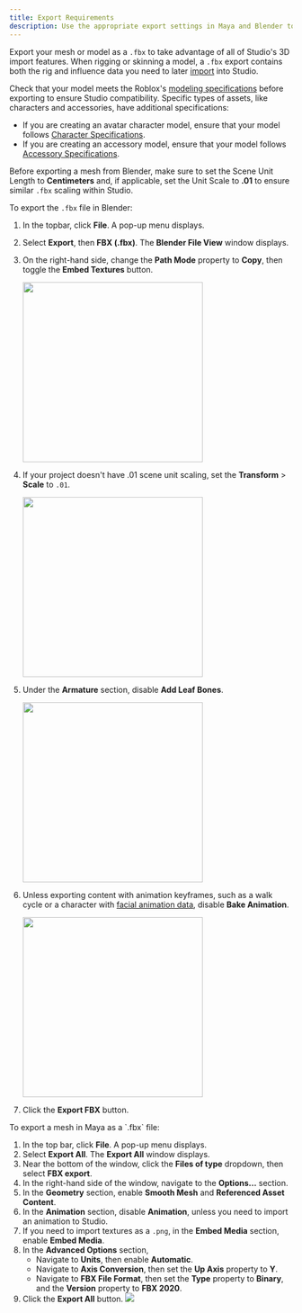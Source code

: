 ```yaml
---
title: Export Requirements
description: Use the appropriate export settings in Maya and Blender to generate Studio-ready .fbx files.
---
```


Export your mesh or model as a `.fbx` to take advantage of all of Studio's 3D import features. When rigging or skinning a model, a `.fbx` export contains both the rig and influence data you need to later [import](../../parts/meshes.md#importing-meshes) into Studio.

Check that your model meets the Roblox's [modeling specifications](../../art/modeling/specifications.md) before exporting to ensure Studio compatibility. Specific types of assets, like characters and accessories, have additional specifications:

- If you are creating an avatar character model, ensure that your model follows [Character Specifications](../../art/avatar/specifications.md).
- If you are creating an accessory model, ensure that your model follows [Accessory Specifications](../../art/accessories/specifications.md).

<Tabs>
  <TabItem label="Blender">

Before exporting a mesh from Blender, make sure to set the Scene Unit Length to **Centimeters** and, if applicable, set the Unit Scale to **.01** to ensure similar `.fbx` scaling within Studio.

To export the `.fbx` file in Blender:

1. In the topbar, click **File**. A pop-up menu displays.
2. Select **Export**, then **FBX (.fbx)**. The **Blender File View** window displays.
3. On the right-hand side, change the **Path Mode** property to **Copy**, then toggle the **Embed Textures** button.

   <img src="../../assets/modeling/skinned-meshes/Blender-Export-Settings-1.png" width="320" />

4. If your project doesn't have .01 scene unit scaling, set the **Transform** > **Scale** to `.01`.

   <img src="../../assets/modeling/skinned-meshes/Blender-Export-Settings-2.png" width="320" />

5. Under the **Armature** section, disable **Add Leaf Bones**.

   <img src="../../assets/modeling/skinned-meshes/Blender-Export-Settings-3.png" width="320" />

6. Unless exporting content with animation keyframes, such as a walk cycle or a character with [facial animation data](../../art/avatar/facial-animation/index.md), disable **Bake Animation**.

   <img src="../../assets/modeling/skinned-meshes/Blender-Export-Settings-4.png" width="320" /> <br />

7. Click the **Export FBX** button.

</TabItem>
<TabItem label="Maya">
To export a mesh in Maya as a `.fbx` file:

1. In the top bar, click **File**. A pop-up menu displays.
2. Select **Export All**. The **Export All** window displays.
3. Near the bottom of the window, click the **Files of type** dropdown, then select **FBX export**.
4. In the right-hand side of the window, navigate to the **Options...** section.
5. In the **Geometry** section, enable **Smooth Mesh** and **Referenced Asset Content**.
6. In the **Animation** section, disable **Animation**, unless you need to import an animation to Studio.
7. If you need to import textures as a `.png`, in the **Embed Media** section, enable **Embed Media**.
8. In the **Advanced Options** section,
   - Navigate to **Units**, then enable **Automatic**.
   - Navigate to **Axis Conversion**, then set the **Up Axis** property to **Y**.
   - Navigate to **FBX File Format**, then set the **Type** property to **Binary**, and the **Version** property to **FBX 2020**.
9. Click the **Export All** button.
   <img src="../../assets/accessories/lc-requirements-maya-settings.png" />

</TabItem>
</Tabs>
